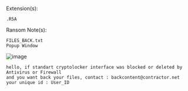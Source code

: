 Extension(s): 
```
.R5A
```
Ransom Note(s): 
```
FILES_BACK.txt
Popup Window
```
![image](https://github.com/user-attachments/assets/39ebf177-cb5d-4b78-a5cb-74b2febe36ec)
```
hello, if standart cryptolocker interface was blocked or deleted by Antivirus or Firewall
and you want back your files, contact : backcontent@contractor.net
your unique id : User_ID
```
